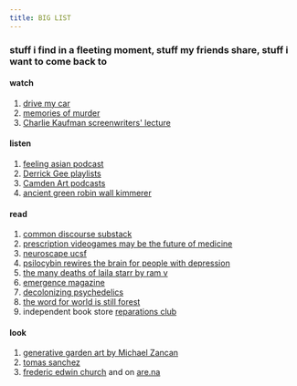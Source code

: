 ```yaml
---
title: BIG LIST
---
```


### stuff i find in a fleeting moment, stuff my friends share, stuff i want to come back to

#### watch
1. [drive my car](https://www.youtube.com/watch?v=6BPKPb_RTwI)
2. [memories of murder](https://www.youtube.com/watch?v=0n_HQwQU8ls)
3. [Charlie Kaufman screenwriters' lecture](https://youtu.be/EKU8xsC8goY)

#### listen
1. [feeling asian podcast](https://open.spotify.com/show/19xkU2nVYC39nhig9Jvbc4?si=c480b6075a26445a)
2. [Derrick Gee playlists](https://open.spotify.com/user/derrickgee?si=4ecfafd80f4d4a9c)
3. [Camden Art podcasts](https://open.spotify.com/show/1PAnyGJWvo0Wlc8WXlY7bK?si=060c4a56cb764e6f)
4. [ancient green robin wall kimmerer](https://emergencemagazine.org/essay/ancient-green)

#### read
1. [common discourse substack](https://www.commondiscourse.xyz/)
2. [prescription videogames may be the future of medicine](https://www.theverge.com/2017/7/25/16019760/prescription-video-games-brain-next-level-video)
3. [neuroscape ucsf](https://neuroscape.ucsf.edu/)
4. [psilocybin rewires the brain for people with depression](https://neuroscape.ucsf.edu/)
5. [the many deaths of laila starr by ram v](https://www.simonandschuster.com/books/The-Many-Deaths-of-Laila-Starr/Ram-V/Many-Deaths-of-Laila/9781684158058)
6. [emergence magazine](https://emergencemagazine.org/)
7. [decolonizing psychedelics](https://neo.life/2020/10/inside-the-movement-to-decolonize-psychedelic-pharma/)
8. [the word for world is still forest](https://www.hkw.de/media/texte/pdf/publikationen_2/publikationen_3/intercalations4_the_word_for_world_is_still_forest.pdf)
9. independent book store [reparations club](https://rep.club/)

#### look
1. [generative garden art by Michael Zancan](https://www.instagram.com/zancan.code/)
2. [tomas sanchez](https://www.instagram.com/tomassanchezstudio/?hl=en)
3. [frederic edwin church](https://www.fredericedwinchurch.org/the-complete-works.html) and on [are.na](https://www.are.na/maxime-desalle/frederic-edwin-church)
